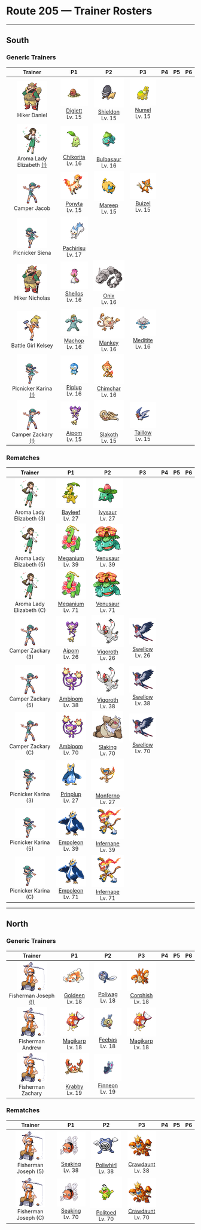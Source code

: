 # Route 205 — Trainer Rosters

---

## South


### Generic Trainers

| Trainer | P1 | P2 | P3 | P4 | P5 | P6 |
|:-------:|:--:|:--:|:--:|:--:|:--:|:--:|
| ![Hiker Daniel](../../assets/trainers/hiker.png "Hiker Daniel")<br>Hiker Daniel | ![Diglett](../../assets/sprites/diglett/front.gif "Diglett: A Pokémon that lives underground. Because of its dark habitat, it is repelled by bright sunlight.")<br>[Diglett](../../pokemon/diglett.md/)<br>Lv. 15 | ![Shieldon](../../assets/sprites/shieldon/front.gif "Shieldon: It is outstandingly armored. As a result, it can eat grass and berries without having to fight.")<br>[Shieldon](../../pokemon/shieldon.md/)<br>Lv. 15 | ![Numel](../../assets/sprites/numel/front.gif "Numel: Its humped back stores intensely hot magma. In rain, the magma cools, slowing its movement.")<br>[Numel](../../pokemon/numel.md/)<br>Lv. 15 |
| ![Aroma Lady Elizabeth (!)](../../assets/trainers/aroma_lady.png "Aroma Lady Elizabeth (!)")<br>Aroma Lady Elizabeth [(!)](#rematches) | ![Chikorita](../../assets/sprites/chikorita/front.gif "Chikorita: It uses the leaf on its head to determine the temperature and humidity. It loves to sunbathe.")<br>[Chikorita](../../pokemon/chikorita.md/)<br>Lv. 16 | ![Bulbasaur](../../assets/sprites/bulbasaur/front.gif "Bulbasaur: For some time after its birth, it grows by gaining nourishment from the seed on its back.")<br>[Bulbasaur](../../pokemon/bulbasaur.md/)<br>Lv. 16 |
| ![Camper Jacob](../../assets/trainers/camper.png "Camper Jacob")<br>Camper Jacob | ![Ponyta](../../assets/sprites/ponyta/front.gif "Ponyta: As a newborn, it can barely stand. However, through galloping, its legs are made tougher and faster.")<br>[Ponyta](../../pokemon/ponyta.md/)<br>Lv. 15 | ![Mareep](../../assets/sprites/mareep/front.gif "Mareep: Its fluffy coat swells to double when static electricity builds up. Touching it can be shocking.")<br>[Mareep](../../pokemon/mareep.md/)<br>Lv. 15 | ![Buizel](../../assets/sprites/buizel/front.gif "Buizel: It spins its two tails like a screw to propel itself through water. The tails also slice clinging seaweed.")<br>[Buizel](../../pokemon/buizel.md/)<br>Lv. 15 |
| ![Picnicker Siena](../../assets/trainers/picnicker.png "Picnicker Siena")<br>Picnicker Siena | ![Pachirisu](../../assets/sprites/pachirisu/front.gif "Pachirisu: A pair may be seen rubbing their cheek pouches together in an effort to share stored electricity.")<br>[Pachirisu](../../pokemon/pachirisu.md/)<br>Lv. 17 |
| ![Hiker Nicholas](../../assets/trainers/hiker.png "Hiker Nicholas")<br>Hiker Nicholas | ![Shellos](../../assets/sprites/shellos/front.gif "Shellos: Beware of pushing strongly on its squishy body, as it makes a mysterious purple fluid ooze out.")<br>[Shellos](../../pokemon/shellos.md/)<br>Lv. 16 | ![Onix](../../assets/sprites/onix/front.gif "Onix: It burrows through the ground at a speed of 50 mph while feeding on large boulders. ")<br>[Onix](../../pokemon/onix.md/)<br>Lv. 16 |
| ![Battle Girl Kelsey](../../assets/trainers/battle_girl.png "Battle Girl Kelsey")<br>Battle Girl Kelsey | ![Machop](../../assets/sprites/machop/front.gif "Machop: Though small in stature, it is powerful enough to easily heft and throw a number of GEODUDE at once.")<br>[Machop](../../pokemon/machop.md/)<br>Lv. 16 | ![Mankey](../../assets/sprites/mankey/front.gif "Mankey: It lives in treetop colonies. If one becomes enraged, the whole colony rampages for no reason.")<br>[Mankey](../../pokemon/mankey.md/)<br>Lv. 16 | ![Meditite](../../assets/sprites/meditite/front.gif "Meditite: It always trains deep in mountains. It levitates when it heightens its spiritual power through meditation.")<br>[Meditite](../../pokemon/meditite.md/)<br>Lv. 16 |
| ![Picnicker Karina (!)](../../assets/trainers/picnicker.png "Picnicker Karina (!)")<br>Picnicker Karina [(!)](#rematches) | ![Piplup](../../assets/sprites/piplup/front.gif "Piplup: A poor walker, it often falls down. However, its strong pride makes it puff up its chest without a care.")<br>[Piplup](../../pokemon/piplup.md/)<br>Lv. 16 | ![Chimchar](../../assets/sprites/chimchar/front.gif "Chimchar: It is very agile. Before going to sleep, it extinguishes the flame on its tail to prevent fires.")<br>[Chimchar](../../pokemon/chimchar.md/)<br>Lv. 16 |
| ![Camper Zackary (!)](../../assets/trainers/camper.png "Camper Zackary (!)")<br>Camper Zackary [(!)](#rematches) | ![Aipom](../../assets/sprites/aipom/front.gif "Aipom: It lives high among the treetops. It can use its tail as freely and cleverly as its hands.")<br>[Aipom](../../pokemon/aipom.md/)<br>Lv. 15 | ![Slakoth](../../assets/sprites/slakoth/front.gif "Slakoth: It spends nearly all its time in a day sprawled out. Just seeing it makes one drowsy.")<br>[Slakoth](../../pokemon/slakoth.md/)<br>Lv. 15 | ![Taillow](../../assets/sprites/taillow/front.gif "Taillow: It has a gutsy spirit that makes it bravely take on tough foes. It flies in search of warm climates.")<br>[Taillow](../../pokemon/taillow.md/)<br>Lv. 15 |


### Rematches

| Trainer | P1 | P2 | P3 | P4 | P5 | P6 |
|:-------:|:--:|:--:|:--:|:--:|:--:|:--:|
| ![Aroma Lady Elizabeth (3)](../../assets/trainers/aroma_lady.png "Aroma Lady Elizabeth (3)")<br>Aroma Lady Elizabeth (3) | ![Bayleef](../../assets/sprites/bayleef/front.gif "Bayleef: The buds that ring its neck give off a spicy aroma that perks people up.")<br>[Bayleef](../../pokemon/bayleef.md/)<br>Lv. 27 | ![Ivysaur](../../assets/sprites/ivysaur/front.gif "Ivysaur: When the bud on its back starts swelling, a sweet aroma wafts to indicate the flower’s coming bloom.")<br>[Ivysaur](../../pokemon/ivysaur.md/)<br>Lv. 27 |
| ![Aroma Lady Elizabeth (5)](../../assets/trainers/aroma_lady.png "Aroma Lady Elizabeth (5)")<br>Aroma Lady Elizabeth (5) | ![Meganium](../../assets/sprites/meganium/front.gif "Meganium: Its breath has the fantastic ability to revive dead plants and flowers.")<br>[Meganium](../../pokemon/meganium.md/)<br>Lv. 39 | ![Venusaur](../../assets/sprites/venusaur/front.gif "Venusaur: After a rainy day, the flower on its back smells stronger. The scent attracts other Pokémon.")<br>[Venusaur](../../pokemon/venusaur.md/)<br>Lv. 39 |
| ![Aroma Lady Elizabeth (C)](../../assets/trainers/aroma_lady.png "Aroma Lady Elizabeth (C)")<br>Aroma Lady Elizabeth (C) | ![Meganium](../../assets/sprites/meganium/front.gif "Meganium: Its breath has the fantastic ability to revive dead plants and flowers.")<br>[Meganium](../../pokemon/meganium.md/)<br>Lv. 71 | ![Venusaur](../../assets/sprites/venusaur/front.gif "Venusaur: After a rainy day, the flower on its back smells stronger. The scent attracts other Pokémon.")<br>[Venusaur](../../pokemon/venusaur.md/)<br>Lv. 71 |
| ![Camper Zackary (3)](../../assets/trainers/camper.png "Camper Zackary (3)")<br>Camper Zackary (3) | ![Aipom](../../assets/sprites/aipom/front.gif "Aipom: It lives high among the treetops. It can use its tail as freely and cleverly as its hands.")<br>[Aipom](../../pokemon/aipom.md/)<br>Lv. 26 | ![Vigoroth](../../assets/sprites/vigoroth/front.gif "Vigoroth: Its heart beats at a tenfold tempo, so it cannot sit still for even a moment.")<br>[Vigoroth](../../pokemon/vigoroth.md/)<br>Lv. 26 | ![Swellow](../../assets/sprites/swellow/front.gif "Swellow: It circles the sky in search of prey. When it spots one, it dives steeply to catch the prey.")<br>[Swellow](../../pokemon/swellow.md/)<br>Lv. 26 |
| ![Camper Zackary (5)](../../assets/trainers/camper.png "Camper Zackary (5)")<br>Camper Zackary (5) | ![Ambipom](../../assets/sprites/ambipom/front.gif "Ambipom: Split into two, the tails are so adept at handling and doing things, AMBIPOM rarely uses its hands.")<br>[Ambipom](../../pokemon/ambipom.md/)<br>Lv. 38 | ![Vigoroth](../../assets/sprites/vigoroth/front.gif "Vigoroth: Its heart beats at a tenfold tempo, so it cannot sit still for even a moment.")<br>[Vigoroth](../../pokemon/vigoroth.md/)<br>Lv. 38 | ![Swellow](../../assets/sprites/swellow/front.gif "Swellow: It circles the sky in search of prey. When it spots one, it dives steeply to catch the prey.")<br>[Swellow](../../pokemon/swellow.md/)<br>Lv. 38 |
| ![Camper Zackary (C)](../../assets/trainers/camper.png "Camper Zackary (C)")<br>Camper Zackary (C) | ![Ambipom](../../assets/sprites/ambipom/front.gif "Ambipom: Split into two, the tails are so adept at handling and doing things, AMBIPOM rarely uses its hands.")<br>[Ambipom](../../pokemon/ambipom.md/)<br>Lv. 70 | ![Slaking](../../assets/sprites/slaking/front.gif "Slaking: The world’s laziest Pokémon. When it is lounging, it is actually saving energy for striking back.")<br>[Slaking](../../pokemon/slaking.md/)<br>Lv. 70 | ![Swellow](../../assets/sprites/swellow/front.gif "Swellow: It circles the sky in search of prey. When it spots one, it dives steeply to catch the prey.")<br>[Swellow](../../pokemon/swellow.md/)<br>Lv. 70 |
| ![Picnicker Karina (3)](../../assets/trainers/picnicker.png "Picnicker Karina (3)")<br>Picnicker Karina (3) | ![Prinplup](../../assets/sprites/prinplup/front.gif "Prinplup: Because every PRINPLUP considers itself to be the most important, they can never form a group.")<br>[Prinplup](../../pokemon/prinplup.md/)<br>Lv. 27 | ![Monferno](../../assets/sprites/monferno/front.gif "Monferno: It skillfully controls the intensity of the fire on its tail to keep its foes at an ideal distance.")<br>[Monferno](../../pokemon/monferno.md/)<br>Lv. 27 |
| ![Picnicker Karina (5)](../../assets/trainers/picnicker.png "Picnicker Karina (5)")<br>Picnicker Karina (5) | ![Empoleon](../../assets/sprites/empoleon/front.gif "Empoleon: If anyone were to hurt its pride, it would slash them with wings that can cleave through an ice floe.")<br>[Empoleon](../../pokemon/empoleon.md/)<br>Lv. 39 | ![Infernape](../../assets/sprites/infernape/front.gif "Infernape: It uses unique fighting moves with fire on its hands and feet. It will take on any opponent.")<br>[Infernape](../../pokemon/infernape.md/)<br>Lv. 39 |
| ![Picnicker Karina (C)](../../assets/trainers/picnicker.png "Picnicker Karina (C)")<br>Picnicker Karina (C) | ![Empoleon](../../assets/sprites/empoleon/front.gif "Empoleon: If anyone were to hurt its pride, it would slash them with wings that can cleave through an ice floe.")<br>[Empoleon](../../pokemon/empoleon.md/)<br>Lv. 71 | ![Infernape](../../assets/sprites/infernape/front.gif "Infernape: It uses unique fighting moves with fire on its hands and feet. It will take on any opponent.")<br>[Infernape](../../pokemon/infernape.md/)<br>Lv. 71 |


---

## North


### Generic Trainers

| Trainer | P1 | P2 | P3 | P4 | P5 | P6 |
|:-------:|:--:|:--:|:--:|:--:|:--:|:--:|
| ![Fisherman Joseph (!)](../../assets/trainers/fisherman.png "Fisherman Joseph (!)")<br>Fisherman Joseph [(!)](#rematches) | ![Goldeen](../../assets/sprites/goldeen/front.gif "Goldeen: Though it appears very elegant when swimming with fins unfurled, it can jab powerfully with its horn.")<br>[Goldeen](../../pokemon/goldeen.md/)<br>Lv. 18 | ![Poliwag](../../assets/sprites/poliwag/front.gif "Poliwag: Its skin is so thin, its internal organs are visible. It has trouble walking on its newly grown feet.")<br>[Poliwag](../../pokemon/poliwag.md/)<br>Lv. 18 | ![Corphish](../../assets/sprites/corphish/front.gif "Corphish: Its hardy vitality enables it to adapt to any environment. Its pincers will never release prey.")<br>[Corphish](../../pokemon/corphish.md/)<br>Lv. 18 |
| ![Fisherman Andrew](../../assets/trainers/fisherman.png "Fisherman Andrew")<br>Fisherman Andrew | ![Magikarp](../../assets/sprites/magikarp/front.gif "Magikarp: A MAGIKARP living for many years can leap a mountain using Splash. The move remains useless, though.")<br>[Magikarp](../../pokemon/magikarp.md/)<br>Lv. 18 | ![Feebas](../../assets/sprites/feebas/front.gif "Feebas: It is a shabby and ugly Pokémon. However, it is very hardy and can survive on little water.")<br>[Feebas](../../pokemon/feebas.md/)<br>Lv. 18 | ![Magikarp](../../assets/sprites/magikarp/front.gif "Magikarp: A MAGIKARP living for many years can leap a mountain using Splash. The move remains useless, though.")<br>[Magikarp](../../pokemon/magikarp.md/)<br>Lv. 18 |
| ![Fisherman Zachary](../../assets/trainers/fisherman.png "Fisherman Zachary")<br>Fisherman Zachary | ![Krabby](../../assets/sprites/krabby/front.gif "Krabby: It lives in burrows dug on sandy beaches. Its pincers fully grow back if they are broken in battle.")<br>[Krabby](../../pokemon/krabby.md/)<br>Lv. 19 | ![Finneon](../../assets/sprites/finneon/front.gif "Finneon: The line running down its side can store sunlight. It shines vividly at night.")<br>[Finneon](../../pokemon/finneon.md/)<br>Lv. 19 |


### Rematches

| Trainer | P1 | P2 | P3 | P4 | P5 | P6 |
|:-------:|:--:|:--:|:--:|:--:|:--:|:--:|
| ![Fisherman Joseph (5)](../../assets/trainers/fisherman.png "Fisherman Joseph (5)")<br>Fisherman Joseph (5) | ![Seaking](../../assets/sprites/seaking/front.gif "Seaking: In autumn, its body becomes more fatty in preparing to propose to a mate. It takes on beautiful colors.")<br>[Seaking](../../pokemon/seaking.md/)<br>Lv. 38 | ![Poliwhirl](../../assets/sprites/poliwhirl/front.gif "Poliwhirl: The spiral pattern on its belly subtly undulates. Staring at it gradually causes drowsiness.")<br>[Poliwhirl](../../pokemon/poliwhirl.md/)<br>Lv. 38 | ![Crawdaunt](../../assets/sprites/crawdaunt/front.gif "Crawdaunt: It is a ruffian that uses its pincers to pick up and toss out other Pokémon from its pond.")<br>[Crawdaunt](../../pokemon/crawdaunt.md/)<br>Lv. 38 |
| ![Fisherman Joseph (C)](../../assets/trainers/fisherman.png "Fisherman Joseph (C)")<br>Fisherman Joseph (C) | ![Seaking](../../assets/sprites/seaking/front.gif "Seaking: In autumn, its body becomes more fatty in preparing to propose to a mate. It takes on beautiful colors.")<br>[Seaking](../../pokemon/seaking.md/)<br>Lv. 70 | ![Politoed](../../assets/sprites/politoed/front.gif "Politoed: It gathers groups of others as their leader. Its cries make POLIWAG obey.")<br>[Politoed](../../pokemon/politoed.md/)<br>Lv. 70 | ![Crawdaunt](../../assets/sprites/crawdaunt/front.gif "Crawdaunt: It is a ruffian that uses its pincers to pick up and toss out other Pokémon from its pond.")<br>[Crawdaunt](../../pokemon/crawdaunt.md/)<br>Lv. 70 |


